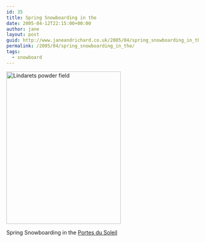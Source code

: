 ```yaml
---
id: 35
title: Spring Snowboarding in the
date: 2005-04-12T22:15:00+00:00
author: jane
layout: post
guid: http://www.janeandrichard.co.uk/2005/04/spring_snowboarding_in_the
permalink: /2005/04/spring_snowboarding_in_the/
tags:
  - snowboard
---
```

<img src="http://www.janeandrichard.co.uk/blog/img/2005/04/paulinpowder.jpg" height="400" width="300" alt="Lindarets powder field" />

Spring Snowboarding in the [Portes du Soleil](http://www.portesdusoleil.com/hiver/index.php?lang=en)